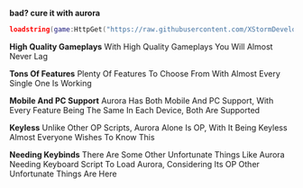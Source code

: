**bad? cure it with aurora**
```lua
loadstring(game:HttpGet("https://raw.githubusercontent.com/XStormDeveloper/AuroraForRoblox/main/lua", true))()
```

**High Quality Gameplays**
With High Quality Gameplays You Will Almost Never Lag

**Tons Of Features**
Plenty Of Features To Choose From With Almost Every Single One Is Working

**Mobile And PC Support**
Aurora Has Both Mobile And PC Support, With Every Feature Being The Same In Each Device, Both Are Supported

**Keyless**
Unlike Other OP Scripts, Aurora Alone Is OP, With It Being Keyless Almost Everyone Wishes To Know This

**Needing Keybinds**
There Are Some Other Unfortunate Things Like Aurora Needing Keyboard Script To Load Aurora, Considering Its OP Other Unfortunate Things Are Here
